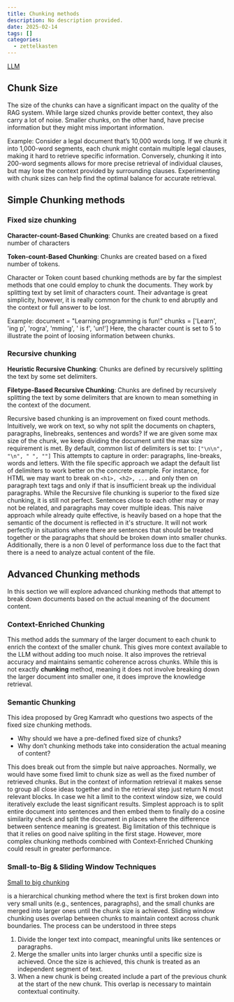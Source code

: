 ```yaml
---
title: Chunking methods
description: No description provided.
date: 2025-02-14
tags: []
categories:
  - zettelkasten
---
```


[LLM](LLM.md)

## Chunk Size

The size of the chunks can have a significant impact on the quality of the RAG
system. While large sized chunks provide better context, they also carry a lot
of noise. Smaller chunks, on the other hand, have precise information but they
might miss important information. 

Example:  Consider a legal document that’s 10,000 words long. If we chunk it
into 1,000-word segments, each chunk might contain multiple legal clauses,
making it hard to retrieve specific information. Conversely, chunking it into
200-word segments allows for more precise retrieval of individual clauses, but
may lose the context provided by surrounding clauses. Experimenting with chunk
sizes can help find the optimal balance for accurate retrieval.

## Simple Chunking methods

### Fixed size chunking

**Character-count-Based Chunking**: Chunks are created based on a fixed number of characters

**Token-count-Based Chunking**: Chunks are created based on a fixed number of tokens.

Character or Token count based chunking methods are by far the simplest methods
that one could employ to chunk the documents. They work by splitting text by set
limit of characters count. Their advantage is great simplicity, however, it is
really common for the chunk to end abruptly and the context or full answer to be
lost.

Example:
document = "Learning programming is fun!"
chunks = ['Learn', 'ing p', 'rogra', 'mming', ' is f', 'un!']
Here, the character count is set to 5 to illustrate the point of loosing information between chunks.

### Recursive chunking

**Heuristic Recursive Chunking**: Chunks are defined by recursively splitting
the text by some set delimiters. 

**Filetype-Based Recursive Chunking**: Chunks are defined by recursively
splitting the text by some delimiters that are known to mean something in the
context of the document. 

Recursive based chunking is an improvement on fixed count methods. Intuitively,
we work on text, so why not split the documents on chapters, paragraphs,
linebreaks, sentences and words? If we are given some max size of the chunk, we
keep dividing the document until the max size requirement is met. By default,
common list of delimiters is set to: `["\n\n", "\n", " ", ""]` This attempts to
capture in order: paragraphs, line-breaks, words and letters. With the file
specific approach we adapt the default list of delimiters to work better on the
concrete example.  For instance, for HTML we may want to break on `<h1>, <h2>,
...` and only then on paragraph text tags and only if that is insufficient break
up the individual paragraphs. While the Recursive file chunking is superior to
the fixed size chunking, it is still not perfect. Sentences close to each other
may or may not be related, and paragraphs may cover multiple ideas. This naive
approach while already quite effective, is heavily based on a hope that the
semantic of the document is  reflected in it's structure. It will not work
perfectly in situations where there are  sentences that should be treated
together or the paragraphs that should be broken down into smaller chunks.
Additionally, there is a non 0 level of performance loss due to the fact that
there is a need to analyze actual content of the file. 

## Advanced Chunking methods

In this section we will explore advanced chunking methods that attempt to break
down documents based on the actual meaning of the document content.

### Context-Enriched Chunking

This method adds the summary of the larger document to each chunk to enrich the
context of the smaller chunk. This gives more context available to the LLM
without adding too much noise. It also improves the retrieval accuracy and
maintains semantic coherence across chunks. While this is not exactly
**chunking** method, meaning it does not involve breaking down the larger
document into smaller one, it does improve the knowledge retrieval.

### Semantic Chunking

This idea proposed by Greg Kamradt who questions two aspects of the fixed size chunking methods.

- Why should we have a pre-defined fixed size of chunks?
- Why don’t chunking methods take into consideration the actual meaning of content?

This does break out from the simple but naive approaches. Normally, we would
have some fixed limit to chunk size as well as the fixed number of retrieved
chunks. But in the context of information retrieval it makes sense to group all
close ideas together and in the retrieval step just return N most relevant
blocks. In case we hit a limit to the context window size, we could iteratively
exclude the least significant results. Simplest approach is to split entire
document into sentences and then embed  them to finally do a cosine similarity
check and split the document in places where the difference between sentence
meaning is greatest. Big limitation of this technique is that it relies on good
naive spliting in the first stage. However, more complex chunking methods
combined with Context-Enriched Chunking could result in greater performance. 

### Small-to-Big & Sliding Window Techniques

[Small to big chunking](https://archive.is/o/zE3Og/https://towardsdatascience.com/advanced-rag-01-small-to-big-retrieval-172181b396d4)

is a hierarchical chunking method where the text is first broken down into very
small units (e.g., sentences, paragraphs), and the small chunks are merged into
larger ones until the chunk size is achieved. Sliding window chunking uses
overlap between chunks to maintain context across chunk boundaries. The process
can be understood in three steps

1. Divide the longer text into compact, meaningful units like sentences or
paragraphs.
2. Merge the smaller units into larger chunks until a specific size is achieved.
Once the size is achieved, this chunk is treated as an independent segment of
text.
3. When a new chunk is being created include a part of the previous chunk at the
start of the new chunk. This overlap is necessary to maintain contextual
continuity.
